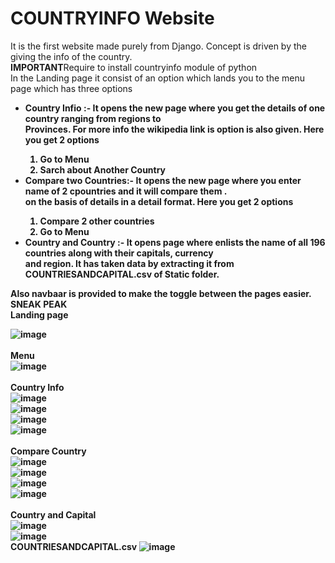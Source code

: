 # COUNTRYINFO Website 
It is the first website made purely from Django.
Concept is driven by the giving the info of the country.
<br>
<B>IMPORTANT</B>Require to install countryinfo module of python
<br>
In the Landing page it consist of an option which lands you to the menu page which has three options
<ul>
  <li> <b>  Country Infio :- <b> It opens the new page where you get the details of one country ranging from regions to <br>
      Provinces. For more info the wikipedia link is option is also given.
    Here you get 2 options
        <ol>
          <li> Go to Menu</li>
          <li> Sarch about Another Country</li>
        </ol>
  </li>
   <li> <b>Compare two Countries:- <b> It opens the new page where you enter name of 2 cpountries and it will compare them . <br>
    on the basis of details in a detail format. Here you get 2 options
        <ol>
          <li>Compare 2 other countries</li>
          <li> Go to Menu</li>
        </ol>
  </li>
     <li> <b>Country and Country :- <b> It opens page where enlists the name of all 196 countries along with their capitals, currency <br>
     and region. It has taken data by extracting it from COUNTRIESANDCAPITAL.csv of Static folder.
  </li>
</ul>
Also navbaar is provided to make the toggle between the pages easier.
<br>
<b> SNEAK PEAK <b>
<br>
<b>Landing page<b>
<br>
  
![image](https://github.com/Abhishek182005/COUNTRYFACT-PROJECT/assets/164459641/a0d7d89b-d798-4d2f-9b69-21f25bf20c53)
<br>
<br>
<b>Menu<b>
<br>
![image](https://github.com/Abhishek182005/COUNTRYFACT-PROJECT/assets/164459641/bfbb8873-85f9-4c13-ad30-9a30d52b3cc6)
<br>
<br>
<b>Country Info<b>
<br>
![image](https://github.com/Abhishek182005/COUNTRYFACT-PROJECT/assets/164459641/09e3c4dc-b2e2-4acf-87f6-78eaedc71abf)
<br>
![image](https://github.com/Abhishek182005/COUNTRYFACT-PROJECT/assets/164459641/ffd32c7c-3529-4636-aee3-5ed6808e4f3c)
<br>
![image](https://github.com/Abhishek182005/COUNTRYFACT-PROJECT/assets/164459641/27d77d24-b671-460e-a171-9505383dbc5b)
<br>
![image](https://github.com/Abhishek182005/COUNTRYFACT-PROJECT/assets/164459641/c64b16fc-4ada-4d44-bc91-75f6e5b7697c)
<br>
<br>
<b>Compare Country<b>
<br>
![image](https://github.com/Abhishek182005/COUNTRYFACT-PROJECT/assets/164459641/ddd73e71-6b51-427e-b5ad-70dc8450db36)
<br>
![image](https://github.com/Abhishek182005/COUNTRYFACT-PROJECT/assets/164459641/74c2dc65-a029-4dcf-a386-7a6c62717b42)
<br>
![image](https://github.com/Abhishek182005/COUNTRYFACT-PROJECT/assets/164459641/c8ceb568-be30-40f1-a176-dd0f4a6ac873)
<br>
![image](https://github.com/Abhishek182005/COUNTRYFACT-PROJECT/assets/164459641/83ed54c7-9911-4278-8b77-d2d30cff61ca)
<br>
<br>
<b>Country and Capital<b>
<br>
![image](https://github.com/Abhishek182005/COUNTRYFACT-PROJECT/assets/164459641/e0c0b278-5a03-4f81-b227-d8397f735f5d)
<br>
![image](https://github.com/Abhishek182005/COUNTRYFACT-PROJECT/assets/164459641/b55c7cb0-9f33-4fc3-a6ac-b0f800ecc1d3)
<br>
<b>COUNTRIESANDCAPITAL.csv<b>
![image](https://github.com/Abhishek182005/COUNTRYFACT-PROJECT/assets/164459641/5f770a36-688a-434d-8ede-748053c097bd)

